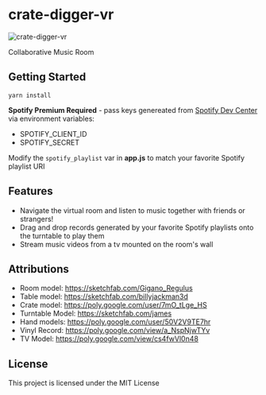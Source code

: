 # crate-digger-vr

![crate-digger-vr](https://i.imgur.com/v10wjwH.png)

Collaborative Music Room

## Getting Started


`yarn install`

**Spotify Premium Required** - pass keys genereated from [Spotify Dev Center](https://developer.spotify.com/dashboard/login) via environment variables: 
* SPOTIFY_CLIENT_ID
* SPOTIFY_SECRET

Modify the `spotify_playlist` var in **app.js** to match your favorite Spotify playlist URI

## Features
* Navigate the virtual room and listen to music together with friends or strangers!
* Drag and drop records generated by your favorite Spotify playlists onto the turntable to play them
* Stream music videos from a tv mounted on the room's wall

## Attributions
  - Room model: https://sketchfab.com/Gigano_Regulus
  - Table model: https://sketchfab.com/billyjackman3d
  - Crate model: https://poly.google.com/user/7mO_tLge_HS
  - Turntable Model: https://sketchfab.com/james
  - Hand models: https://poly.google.com/user/50V2V9TE7hr
  - Vinyl Record: https://poly.google.com/view/a_NspNjwTYv
  - TV Model: https://poly.google.com/view/cs4fwVl0n48

## License

This project is licensed under the MIT License